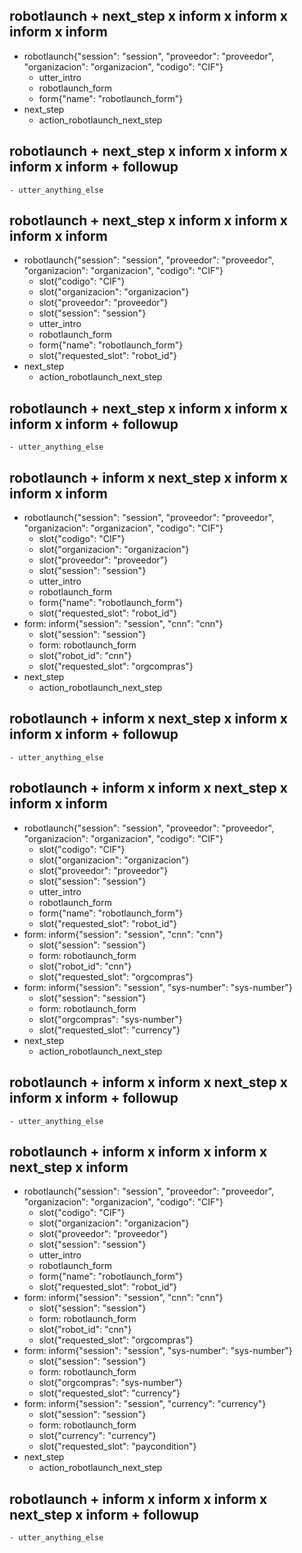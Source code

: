 ## robotlaunch + next_step x inform x inform x inform x inform
* robotlaunch{"session": "session", "proveedor": "proveedor", "organizacion": "organizacion", "codigo": "CIF"}
    - utter_intro
    - robotlaunch_form
    - form{"name": "robotlaunch_form"}
* next_step
    - action_robotlaunch_next_step

## robotlaunch + next_step x inform x inform x inform x inform + followup
    - utter_anything_else

## robotlaunch + next_step x inform x inform x inform x inform
* robotlaunch{"session": "session", "proveedor": "proveedor", "organizacion": "organizacion", "codigo": "CIF"}
    - slot{"codigo": "CIF"}
    - slot{"organizacion": "organizacion"}
    - slot{"proveedor": "proveedor"}
    - slot{"session": "session"}
    - utter_intro
    - robotlaunch_form
    - form{"name": "robotlaunch_form"}
    - slot{"requested_slot": "robot_id"}
* next_step
    - action_robotlaunch_next_step

## robotlaunch + next_step x inform x inform x inform x inform + followup
    - utter_anything_else

## robotlaunch + inform x next_step x inform x inform x inform
* robotlaunch{"session": "session", "proveedor": "proveedor", "organizacion": "organizacion", "codigo": "CIF"}
    - slot{"codigo": "CIF"}
    - slot{"organizacion": "organizacion"}
    - slot{"proveedor": "proveedor"}
    - slot{"session": "session"}
    - utter_intro
    - robotlaunch_form
    - form{"name": "robotlaunch_form"}
    - slot{"requested_slot": "robot_id"}
* form: inform{"session": "session", "cnn": "cnn"}
    - slot{"session": "session"}
    - form: robotlaunch_form
    - slot{"robot_id": "cnn"}
    - slot{"requested_slot": "orgcompras"}
* next_step
    - action_robotlaunch_next_step

## robotlaunch + inform x next_step x inform x inform x inform + followup
    - utter_anything_else

## robotlaunch + inform  x inform x next_step x inform x inform
* robotlaunch{"session": "session", "proveedor": "proveedor", "organizacion": "organizacion", "codigo": "CIF"}
    - slot{"codigo": "CIF"}
    - slot{"organizacion": "organizacion"}
    - slot{"proveedor": "proveedor"}
    - slot{"session": "session"}
    - utter_intro
    - robotlaunch_form
    - form{"name": "robotlaunch_form"}
    - slot{"requested_slot": "robot_id"}
* form: inform{"session": "session", "cnn": "cnn"}
    - slot{"session": "session"}
    - form: robotlaunch_form
    - slot{"robot_id": "cnn"}
    - slot{"requested_slot": "orgcompras"}
* form: inform{"session": "session", "sys-number": "sys-number"}
    - slot{"session": "session"}
    - form: robotlaunch_form
    - slot{"orgcompras": "sys-number"}
    - slot{"requested_slot": "currency"}
* next_step
    - action_robotlaunch_next_step

## robotlaunch + inform  x inform x next_step x inform x inform + followup
    - utter_anything_else

## robotlaunch + inform x inform x inform x next_step x inform
* robotlaunch{"session": "session", "proveedor": "proveedor", "organizacion": "organizacion", "codigo": "CIF"}
    - slot{"codigo": "CIF"}
    - slot{"organizacion": "organizacion"}
    - slot{"proveedor": "proveedor"}
    - slot{"session": "session"}
    - utter_intro
    - robotlaunch_form
    - form{"name": "robotlaunch_form"}
    - slot{"requested_slot": "robot_id"}
* form: inform{"session": "session", "cnn": "cnn"}
    - slot{"session": "session"}
    - form: robotlaunch_form
    - slot{"robot_id": "cnn"}
    - slot{"requested_slot": "orgcompras"}
* form: inform{"session": "session", "sys-number": "sys-number"}
    - slot{"session": "session"}
    - form: robotlaunch_form
    - slot{"orgcompras": "sys-number"}
    - slot{"requested_slot": "currency"}
* form: inform{"session": "session", "currency": "currency"}
    - slot{"session": "session"}
    - form: robotlaunch_form
    - slot{"currency": "currency"}
    - slot{"requested_slot": "paycondition"}
* next_step
    - action_robotlaunch_next_step

## robotlaunch + inform x inform x inform x next_step x inform + followup
    - utter_anything_else

